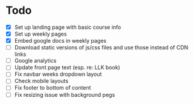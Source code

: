 # Todo

-[x] Set up landing page with basic course info
-[x] Set up weekly pages
-[x] Embed google docs in weekly pages
-[ ] Download static versions of js/css files and use those instead of CDN links
-[ ] Google analytics
-[ ] Update front page text (esp. re: LLK book)
-[ ] Fix navbar weeks dropdown layout
-[ ] Check mobile layouts
-[ ] Fix footer to bottom of content
-[ ] Fix resizing issue with background pegs
